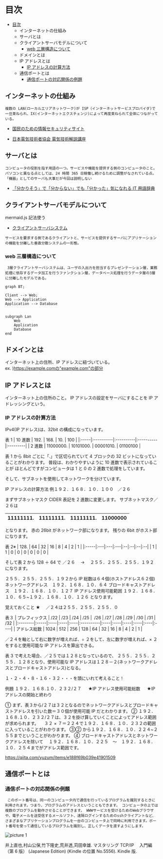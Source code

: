 # 目次

- [目次](#目次)
  - [<a id="how-the-web-works">インターネットの仕組み</a>](#インターネットの仕組み)
  - [<a id="what-is-server">サーバとは </a>](#サーバとは-)
  - [<a id="client-server">クライアントサーバモデルについて </a>](#クライアントサーバモデルについて-)
    - [web 三層構造について](#web-三層構造について)
  - [<a id="domain">ドメインとは </a>](#ドメインとは-)
  - [<a id="ip-address">IP アドレスとは </a>](#ip-アドレスとは-)
    - [IP アドレスの計算方法](#ip-アドレスの計算方法)
  - [<a id="port">通信ポートとは </a>](#通信ポートとは-)
    - [通信ポートの対応関係の例題](#通信ポートの対応関係の例題)

## <a id="how-the-web-works">インターネットの仕組み</a>

`複数の LAN(ローカルエリアネットワーク)が ISP（インターネットサービスプロパイダ)で一旦束ねられ、IX(インターネットエクスチェンジ)によって再度束ねられて全体につながっている。 `

- [国民のための情報セキュリティサイト](https://www.soumu.go.jp/main_sosiki/joho_tsusin/security/basic/service/02.html)

- [日本電気技術者協会 電気技術解説講座](https://jeea.or.jp/course/contents/01402/)

## <a id="what-is-server">サーバとは </a>

`コンピュータの役割を指す用語の一つ。サービスや機能を提供する側のコンピュータのこと。 パソコンと異なる点としては、24 時間 365 日稼働し続けるために調整がなされている点。 「機器」としてのサーバも大事だが今回は説明しない `

- [「分かりそう」で「分からない」でも「分かった」気になれる IT 用語辞典](https://wa3.i-3-i.info/index.html)

## <a id="client-server">クライアントサーバモデルについて </a>

mermaid.js 記法使う

- [クライアントサーバシステム](https://www.itpassportsiken.com/word/%E3%82%AF%E3%83%A9%E3%82%A4%E3%82%A2%E3%83%B3%E3%83%88%E3%82%B5%E3%83%BC%E3%83%90%E3%82%B7%E3%82%B9%E3%83%86%E3%83%A0.html)

`サービスを要求する側であるクライアントと、サービスを提供するサーバにアプリケーションの機能を分離した垂直分散システムの一形態。 `

### web 三層構造について

` 3層クライアントサーバシステムは、ユーザの入出力を担当するプレゼンテーション層，業務処理に依存するデータ加工を行うファンクション層，データベース処理を行うデータ層の3層に分離したモデルである。`

```mermaid
graph BT;

Client --> Web;
Web --> Application
Application --> Database


subgraph Lan
	Web
	Application
	Database
end
```

## <a id="domain">ドメインとは </a>

インターネット上の住所、IP アドレスに紐づいている。  
ex. )https://example.comの"example.com"の部分

## <a id="ip-address">IP アドレスとは </a>

インターネット上の住所のこと。
IP アドレスの設定をサーバにすることを IP アドレッシングという。

### IP アドレスの計算方法

IPv4(IP アドレス)は、32bit の構成になっています。

表 1
| 10 進数 | 192. | 168. | 10. | 100 |
|:-----|:----------|:----------|:----------|:---------|
| 2 進数 | 11000000. | 10101000. | 00001010. | 01100100 |

表 1 から 8bit ごとに「.」で区切られていて 4 ブロックの 32 ビットになっていることがわかります。
普段は、わかりやすいように 10 進数で表示されていることが
ほとんどですがコンピュータは 1 と 0 の 2 進数で処理をしています。

そして、サブネットを使用してネットワークを分けています。

IP アドレスの計算方法
例１９２．１６８．１０．１００　／２６

まずサブネットマスク CIDER 表記を 2 進数に変更します。
サブネットマスク／２６は

| 11111111. | 11111111. | 11111111. | 11000000 |
| :-------- | :-------- | :-------- | :------- |

となります。
赤の 26bit がネットワーク部になります。
残りの 6bit がホスト部になります。

表 2※
| 128. | 64 | 32 | 16 | 8 | 4 | 2 | 1 |
|:-----|:---|:---|:---|:--|:--|:--|:--|
| 1 | 1 | 0 | 0 | 0 | 0 | 0 | 0 |

そして表 2 から 128 ＋ 64 で
／２６　 → 　２５５．２５５．２５５．１９２　になります。

２５５．２５５．２５５．１９２から
IP 総数は６４個(ホストアドレス６２個)
ネットワークアドレス　１９２．１６８．１０．６４
ブロードキャストアドレス　１９２．１６８．１０．１２７
IP アドレス使用可能範囲
１９２．１６８．１０．６５~１９２．１６８．１０．１２６
となります。

覚えておくこと
★ 　／２４は２５５．２５５．２５５．０

表３
| プレフィックス | /22 | /23 | /24 | /25 | &nbsp;/26 | /27 | /28 | /29 | /30 | /31 | /32 |
|:--------|:-----|:----|:----|:----|:----------|:----|:----|:----|:----|:----|:----|
| アドレス総数 | 1024 | 512 | 256 | 128 | 64 | 32 | 16 | 8 | 4 | 2 | 1 |

／２４を軸として右に数字が増えれば、÷ ２をして、左に数字が増えれば、× ２をすると使用可能な IP アドレスを算出できる。

表 3 で考えた場合、／２５では１２８となっているので、
２５５．２５５．２５５．１２８となり、使用可能な IP アドレスは１２８－２(ネットワークアドレスとブロードキャストアドレス)となる。

１・２・４・８・１６・３２・・・を頭にいれて考えること！

例題
１９２．１６８.１０．２３２/２７
　 ★IP アドレス使用可能総数
　 ★IP アドレスの開始と終わり

① まず、表３から/２７は３２となるのでネットワークアドレスとブロードキャストアドレスを引いた数＝３０個が使用可能 IP だとわかります。
② １９２．１６８.１０．２３２/２７は、３２を掛け算していくことによってアドレス範囲が求められます。
　３２ × ７＝２２４で１９２．１６８．１０．２３２の範囲に入っていることがわかります。
③② から１９２．１６８．１０．２２４~２５５までということがわかります。
④ ブロードキャストアドレスとネットワークアドレスを除いて
　１９２．１６８．１０．２２５　～　１９２．１６８．１０．２５４までがアドレス範囲です。

https://qiita.com/yuzum/items/e188f69b039e41901509

## <a id="port">通信ポートとは </a>

### 通信ポートの対応関係の例題

` このポート番号は、同一のコンピュータ内で通信を行っているプログラムを識別するときに利用されます。つまり、プログラムのアドレスということもできます。 コンピュータの上では複数のプログラムを動作させることができます。 WWWサービスを受けるためのWebブラウザや、電子メールを送受信するメールソフト、遠隔ログインするためのsshクライアントなど、さまざまなアプリケーションプログラムを一台のコンピュータ上で同時に利用できます。ポート番号を使って通信しているプログラムを識別し、正しくデータを渡すようにします。`

![picture 1](images/bcffcf7432e6c416941c85e9efe93d1ef8b5ba75b665e0b86d1d90b8e23fae8c.png)

井上直也,村山公保,竹下隆史,荒井透,苅田幸雄. マスタリング TCP/IP 　入門編（第 6 版） (Japanese Edition) (Kindle の位置 No.5556). Kindle 版.
